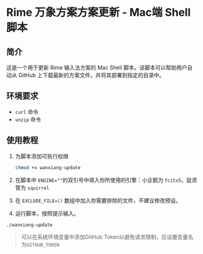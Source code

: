 # Rime 万象方案方案更新 - Mac端 Shell 脚本

## 简介

这是一个用于更新 Rime 输入法方案的 Mac Shell 脚本。该脚本可以帮助用户自动从 GitHub 上下载最新的方案文件，并将其部署到指定的目录中。

## 环境要求

- `curl` 命令
- `unzip` 命令

## 使用教程

1. 为脚本添加可执行权限

    ```bash
    chmod +x wanxiang-update
    ```

2. 在脚本中 `ENGINE=""`的双引号中填入你所使用的引擎：小企鹅为 `fcitx5`，鼠须管为 `squirrel`

3. 在 `EXCLUDE_FILE=()` 数组中加入你需要排除的文件，不建议修改预设。

4. 运行脚本，按照提示输入。

```bash
./wanxiang-update
```

> 可以在系统环境变量中添加GitHub Token以避免请求限制，应设置变量名为`GITHUB_TOKEN`
